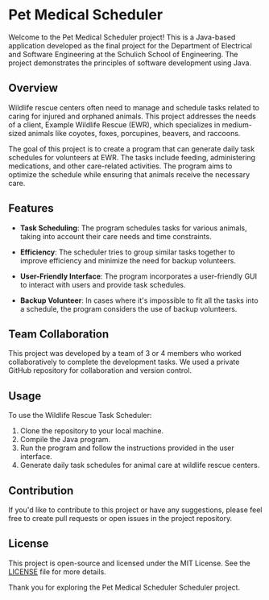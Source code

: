# Pet Medical Scheduler

Welcome to the Pet Medical Scheduler project! This is a Java-based application developed as the final project for the Department of Electrical and Software Engineering at the Schulich School of Engineering. The project demonstrates the principles of software development using Java.

## Overview

Wildlife rescue centers often need to manage and schedule tasks related to caring for injured and orphaned animals. This project addresses the needs of a client, Example Wildlife Rescue (EWR), which specializes in medium-sized animals like coyotes, foxes, porcupines, beavers, and raccoons.

The goal of this project is to create a program that can generate daily task schedules for volunteers at EWR. The tasks include feeding, administering medications, and other care-related activities. The program aims to optimize the schedule while ensuring that animals receive the necessary care.

## Features

- **Task Scheduling**: The program schedules tasks for various animals, taking into account their care needs and time constraints.

- **Efficiency**: The scheduler tries to group similar tasks together to improve efficiency and minimize the need for backup volunteers.

- **User-Friendly Interface**: The program incorporates a user-friendly GUI to interact with users and provide task schedules.

- **Backup Volunteer**: In cases where it's impossible to fit all the tasks into a schedule, the program considers the use of backup volunteers.

## Team Collaboration

This project was developed by a team of 3 or 4 members who worked collaboratively to complete the development tasks. We used a private GitHub repository for collaboration and version control.

## Usage

To use the Wildlife Rescue Task Scheduler:

1. Clone the repository to your local machine.
2. Compile the Java program.
3. Run the program and follow the instructions provided in the user interface.
4. Generate daily task schedules for animal care at wildlife rescue centers.

## Contribution

If you'd like to contribute to this project or have any suggestions, please feel free to create pull requests or open issues in the project repository.

## License

This project is open-source and licensed under the MIT License. See the [LICENSE](LICENSE) file for more details.

Thank you for exploring the Pet Medical Scheduler Scheduler project.
